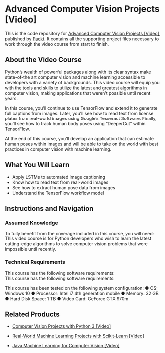 # Advanced Computer Vision Projects [Video]
This is the code repository for [Advanced Computer Vision Projects [Video]](https://www.packtpub.com/big-data-and-business-intelligence/advanced-computer-vision-projects-video?utm_source=github&utm_medium=repository&utm_campaign=9781788620772), published by [Packt](https://www.packtpub.com/?utm_source=github). It contains all the supporting project files necessary to work through the video course from start to finish.
## About the Video Course
Python’s wealth of powerful packages along with its clear syntax make state-of-the art computer vision and machine learning accessible to developers with a variety of backgrounds. This video course will equip you with the tools and skills to utilize the latest and greatest algorithms in computer vision, making applications that weren’t possible until recent years.

In this course, you’ll continue to use TensorFlow and extend it to generate full captions from images. Later, you’ll see how to read text from license plates from real-world images using Google’s Tesseract Software. Finally, you’ll see how to track human body poses using “DeeperCut” within TensorFlow.

At the end of this course, you’ll develop an application that can estimate human poses within images and will be able to take on the world with best practices in computer vision with machine learning.


<H2>What You Will Learn</H2>
<DIV class=book-info-will-learn-text>
<UL>
<LI>Apply LSTMs to automated image captioning 
<LI>Know how to read text from real-world images 
<LI>See how to extract human pose data from images 
<LI>Understand the TensorFlow workflow model </LI></UL></DIV>

## Instructions and Navigation
### Assumed Knowledge
To fully benefit from the coverage included in this course, you will need:<br/>
This video course is for Python developers who wish to learn the latest cutting-edge algorithms to solve computer vision problems that were impossible until recently.
### Technical Requirements
This course has the following software requirements:<br/>
This course has the following software requirements:

This course has been tested on the following system configuration: ● OS: Windows 10 ● Processor: Intel i7 4th generation mobile ● Memory: 32 GB ● Hard Disk Space: 1 TB ● Video Card: GeForce GTX 970m

## Related Products
* [Computer Vision Projects with Python 3 [Video]](https://www.packtpub.com/big-data-and-business-intelligence/computer-vision-projects-python-3-video?utm_source=github&utm_medium=repository&utm_campaign=9781788835565)

* [Real-World Machine Learning Projects with Scikit-Learn [Video]](https://www.packtpub.com/big-data-and-business-intelligence/real-world-machine-learning-projects-scikit-learn-video?utm_source=github&utm_medium=repository&utm_campaign=9781789131222)

* [Java Machine Learning for Computer Vision [Video]](https://www.packtpub.com/big-data-and-business-intelligence/java-machine-learning-computer-vision-video?utm_source=github&utm_medium=repository&utm_campaign=9781789130652)


